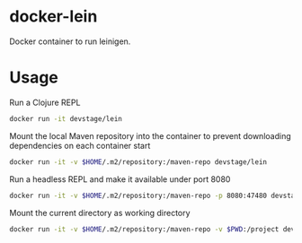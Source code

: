 # docker-lein
Docker container to run leinigen.

# Usage
Run a Clojure REPL

```sh
docker run -it devstage/lein
```

Mount the local Maven repository into the container to prevent downloading
dependencies on each container start

```sh
docker run -it -v $HOME/.m2/repository:/maven-repo devstage/lein
```

Run a headless REPL and make it available under port 8080

```sh
docker run -it -v $HOME/.m2/repository:/maven-repo -p 8080:47480 devstage/lein repl :headless
```

Mount the current directory as working directory

```sh
docker run -it -v $HOME/.m2/repository:/maven-repo -v $PWD:/project devstage/lein
```
